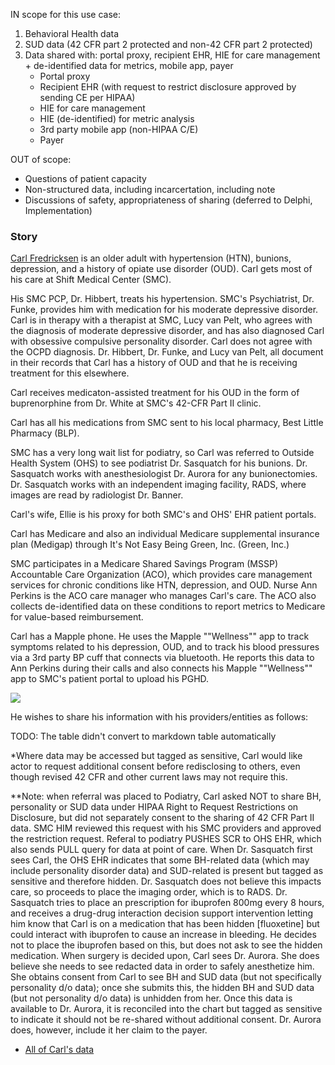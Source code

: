 

IN scope for this use case:

1. Behavioral Health data
2. SUD data (42 CFR part 2 protected and non-42 CFR part 2 protected)
3. Data shared with: portal proxy, recipient EHR, HIE for care management + de-identified data for metrics, mobile app, payer
   - Portal proxy
   - Recipient EHR (with request to restrict disclosure approved by sending CE per HIPAA)
   - HIE for care management
   - HIE (de-identified) for metric analysis
   - 3rd party mobile app (non-HIPAA C/E)
   - Payer

OUT of scope:

- Questions of patient capacity
- Non-structured data, including incarcertation, including note
- Discussions of safety, appropriateness of sharing (deferred to Delphi, Implementation)

### Story

[Carl Fredricksen](Patient-CarlFrederickson.html) is an older adult with hypertension (HTN), bunions, depression, and a history of opiate use disorder (OUD).
Carl gets most of his care at Shift Medical Center (SMC).

His SMC PCP, Dr. Hibbert, treats his hypertension.  SMC's Psychiatrist, Dr. Funke, provides him with medication for his moderate depressive disorder.  Carl is in therapy with a therapist at SMC, Lucy van Pelt, who agrees with the diagnosis of moderate depressive disorder, and has also diagnosed Carl with obsessive compulsive personality disorder.  Carl does not agree with the OCPD diagnosis.  Dr. Hibbert, Dr. Funke, and Lucy van Pelt, all document in their records that Carl has a history of OUD and that he is receiving treatment for this elsewhere.

Carl receives medicaton-assisted treatment for his OUD in the form of buprenorphine from Dr. White at SMC's 42-CFR Part II clinic. 

Carl has all his medications from SMC sent to his local pharmacy, Best Little Pharmacy (BLP).

SMC has a very long wait list for podiatry, so Carl was referred to Outside Health System (OHS) to see podiatrist Dr. Sasquatch for his bunions.  Dr. Sasquatch works with anesthesiologist Dr. Aurora for any bunionectomies.  Dr. Sasquatch works with an independent imaging facility, RADS, where images are read by radiologist Dr. Banner.

Carl's wife, Ellie is his proxy for both SMC's and OHS' EHR patient portals.

Carl has Medicare and also an individual Medicare supplemental insurance plan (Medigap) through It's Not Easy Being Green, Inc. (Green, Inc.)

SMC participates in a Medicare Shared Savings Program (MSSP) Accountable Care Organization (ACO), which provides care management services for chronic conditions like HTN, depression, and OUD.  Nurse Ann Perkins is the ACO care manager who manages Carl's care. The ACO also collects de-identified data on these conditions to report metrics to Medicare for value-based reimbursement.

Carl has a Mapple phone.  He uses the Mapple ""Wellness"" app to track symptoms related to his depression, OUD, and to track his blood pressures via a 3rd party BP cuff that connects via bluetooth.  He reports this data to Ann Perkins during their calls and also connects his Mapple ""Wellness"" app to SMC's patient portal to upload his PGHD.


<div>
<img src="Picture2.png" caption="Carl">
</div>

He wishes to share his information with his providers/entities as follows:

TODO: The table didn't convert to markdown table automatically

*Where data may be accessed but tagged as sensitive, Carl would like actor to request additional consent before redisclosing to others, even though revised 42 CFR and other current laws may not require this.

**Note: when referral was placed to Podiatry, Carl asked NOT to share BH, personality or SUD data under HIPAA Right to Request Restrictions on Disclosure, but did not separately consent to the sharing of 42 CFR Part II data.  SMC HIM reviewed this request with his SMC providers and approved the restriction request.  Referal to podiatry PUSHES SCR to OHS EHR, which also sends PULL query for data at point of care.  When Dr. Sasquatch first sees Carl, the OHS EHR indicates that some BH-related data (which may include personality disorder data) and SUD-related is present but tagged as sensitive and therefore hidden.  Dr. Sasquatch does not believe this impacts care, so proceeds to place the imaging order, which is to RADS.  Dr. Sasquatch tries to place an prescription for ibuprofen 800mg every 8 hours, and receives a drug-drug interaction decision support intervention letting him know that Carl is on a medication that has been hidden [fluoxetine] but could interact with ibuprofen to cause an increase in bleeding.  He decides not to place the ibuprofen based on this, but does not ask to see the hidden medication.  When surgery is decided upon, Carl sees Dr. Aurora.  She does believe she needs to see redacted data in order to safely anesthetize him.  She obtains consent from Carl to see BH and SUD data (but not specifically personality d/o data); once she submits this, the hidden BH and SUD data (but not personality d/o data) is unhidden from her.  Once this data is available to Dr. Aurora, it is reconciled into the chart but tagged as sensitive to indicate it should not be re-shared without additional consent.  Dr. Aurora does, however, include it her claim to the payer.

- [All of Carl's data](Bundle-AllOfCarlFrederickson.html)

